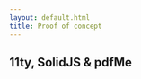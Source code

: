 ```yaml
---
layout: default.html
title: Proof of concept
---
```


## 11ty, SolidJS & pdfMe
<div id="pdfapp"></div>
<script type="module" src="{{ '/app/render.js' | hash }}"></script>
